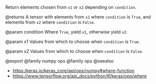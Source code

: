 Return elements chosen from `x1` or `x2` depending on `condition`.

@returns
A tensor with elements from `x1` where `condition` is `True`, and
elements from `x2` where `condition` is `False`.

@param condition
Where `True`, yield `x1`, otherwise yield `x2`.

@param x1
Values from which to choose when `condition` is `True`.

@param x2
Values from which to choose when `condition` is `False`.

@export
@family numpy ops
@family ops
@seealso
+ <https:/keras.io/keras_core/api/ops/numpy#where-function>
+ <https://www.tensorflow.org/api_docs/python/tf/keras/ops/where>
